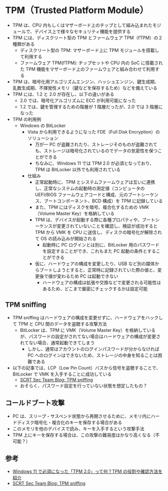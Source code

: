 # TPM（Trusted Platform Module）

- TPM は、CPU 内もしくはマザーボード上のチップとして組み込まれたモジュールで、デバイス上で様々なセキュリティ機能を提供する
- TPM には、ディスクリート型の TPM とファームウェア TPM（fTPM）の２種類がある
  - ディスクリート型の TPM: マザーボード上に TPM モジュールを搭載して利用する
  - ファームウェア TPM(fTPM): チップセットや CPU 内の SoC に搭載された TPM 機能をマザーボード上のファームウェアと組み合わせて利用する
- TPM は、暗号化用アルゴリズムエンジン、ハッシュエンジン、鍵生成期、乱数生成期、不揮発性メモリ（鍵などを保存するため）などを備えている
- TPM には、1.2 と 2.0 が存在し、以下の違いがある
  - 2.0 では、暗号化アルゴリズムに ECC が利用可能になった
  - 1.2 では、鍵を管理するための階層が 1 階層だったが、2.0 では 3 階層になった
- TPM の利用例
  - Windows の BitLocker
    - Vista から利用できるようになった FDE（Full Disk Encryption）のソリューション
      - 万が一 PC が盗難されたり、ストレージそのものが盗難されても、ストレージは暗号化されているのでデータの気密性を保つことができる
      - ちなみに、Windows 11 では TPM 2.0 が必須となっており、TPM は BitLocker 以外でも利用されている
    - 仕組み
      - 正常起動時に、TPM とシステムファームウェアは互いに連携し、正常なシステムの起動時の測定値（コンピュータの UEFI/BIOS ファームウェアコードと構成、元のブートシーケンス、ブートコンポーネント、BCD 構成）を TPM に記録している
      - また、TPM にはディスクを暗号、複合化するための VMK（Volume Master Key）を格納している
      - TPM は、デバイスが起動する際に各種プロパティや、ブートシーケンスが変更されていないことを確認し、検証が成功すると TPM から VMK を CPU に送信し、ディスクの暗号化が解除されて OS の読み込みが開始される
        - 起動時に PC ログインとは別に、BitLocker 用のパスワードを設定することができ、これもまた PC 起動の条件とすることができる
      - 仮に、ハードウェアの構成を変更したり、USB など別の媒体からブートしようとすると、正常時に記録されていた際の値と、変更後で値が変わるため PC は起動できない
        - ハードウェアの構成は拡張や交換などで変更される可能性はあるため、どこまで厳密にチェックするかは設定可能

## TPM sniffing

- TPM sniffing はハードウェアの構成を変更せずに、ハードウェアをハックして TPM と CPU 間のデータを盗聴する攻撃方法
  - BitLocker は、TPM に VMK（Volume Master Key）を格納しているが、パスワードの設定がされてない場合はハードウェアの構成が変更されてない場合、通常起動できてしまう
    - しかし、通常はアカウントのログインパスワードが分からなければ PC へのログインはできないため、ストレージの中身を知ることは困難である
- 以下の記事では、LCP（Low Pin Count）バスから信号を盗聴することで、BitLocker で VMK を入手することに成功している
  - [SCRT Sec Team Blog: TPM sniffing](https://blog.scrt.ch/2021/11/15/tpm-sniffing/)
  - おそらく、パスワード設定を行っていない状態を想定したもの？

## コールドブート攻撃

- PC は、スリープ・サスペンド状態から再開させるために、メモリ内にハードディスク暗号化・複合化のキーを保存する場合がある
- このメモリを他のデバイスで読み、キーを入手するという攻撃手法
- TPM 上にキーを保存する場合は、この攻撃の難易度はかなり高くなる（不可能？）

## 参考

- [Windows 11 で必須になった「TPM 2.0」って何？TPM の役割や確認方法を紹介](https://pc.watch.impress.co.jp/docs/topic/feature/1334277.html)
- [SCRT Sec Team Blog: TPM sniffing](https://blog.scrt.ch/2021/11/15/tpm-sniffing/)
